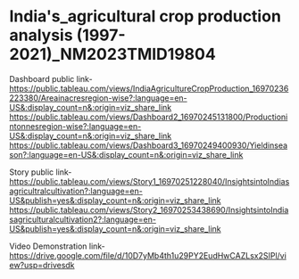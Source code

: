 # India's_agricultural crop production analysis (1997-2021)_NM2023TMID19804


Dashboard public link-https://public.tableau.com/views/IndiaAgricultureCropProduction_16970236223380/Areainacresregion-wise?:language=en-US&:display_count=n&:origin=viz_share_link
                      https://public.tableau.com/views/Dashboard2_16970245131800/Productionintonnesregion-wise?:language=en-US&:display_count=n&:origin=viz_share_link
                      https://public.tableau.com/views/Dashboard3_16970249400930/Yieldinseason?:language=en-US&:display_count=n&:origin=viz_share_link

                      
Story public link-https://public.tableau.com/views/Story1_16970251228040/InsightsintoIndiasagricultralcultivation?:language=en-US&publish=yes&:display_count=n&:origin=viz_share_link
                  https://public.tableau.com/views/Story2_16970253438690/InsightsintoIndiasagriculturalcultivation2?:language=en-US&publish=yes&:display_count=n&:origin=viz_share_link

                  
Video Demonstration link-https://drive.google.com/file/d/10D7yMb4th1u29PY2EudHwCAZLsx2SIPl/view?usp=drivesdk
